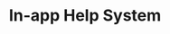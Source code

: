 ---
title: "In-app Help System"
draft: false
image: "in-app.png"
alt: "In-app Help System"
link1: "/work/in-app-help/"
link2: "/work/in-app-help/"
color: "#4497d0"
weight: 6
---